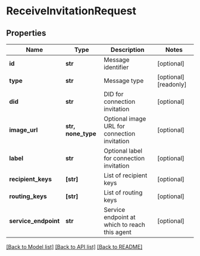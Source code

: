 # ReceiveInvitationRequest


## Properties
Name | Type | Description | Notes
------------ | ------------- | ------------- | -------------
**id** | **str** | Message identifier | [optional] 
**type** | **str** | Message type | [optional] [readonly] 
**did** | **str** | DID for connection invitation | [optional] 
**image_url** | **str, none_type** | Optional image URL for connection invitation | [optional] 
**label** | **str** | Optional label for connection invitation | [optional] 
**recipient_keys** | **[str]** | List of recipient keys | [optional] 
**routing_keys** | **[str]** | List of routing keys | [optional] 
**service_endpoint** | **str** | Service endpoint at which to reach this agent | [optional] 

[[Back to Model list]](../README.md#documentation-for-models) [[Back to API list]](../README.md#documentation-for-api-endpoints) [[Back to README]](../README.md)


